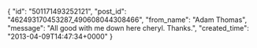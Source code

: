  {
   "id": "501171493252121",
   "post_id": "462493170453287_490608044308466",
   "from_name": "Adam Thomas",
   "message": "All good with me down here cheryl. Thanks.",
   "created_time": "2013-04-09T14:47:34+0000"
 }
